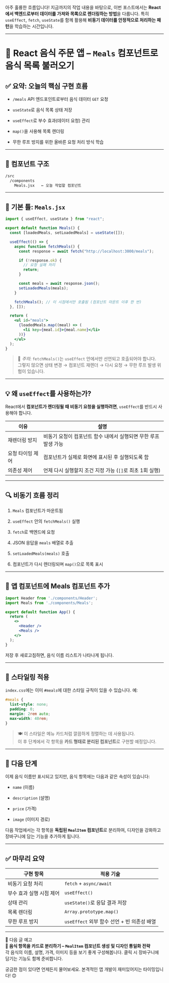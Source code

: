 아주 훌륭한 흐름입니다! 지금까지의 작업 내용을 바탕으로, 이번 포스트에서는 **React에서 백엔드로부터 데이터를 가져와 목록으로 렌더링하는 방법**을 다룹니다. 특히 `useEffect`, `fetch`, `useState`를 함께 활용해 **비동기 데이터를 안정적으로 처리하는 패턴**을 학습하는 시간입니다.

---

# 🍱 React 음식 주문 앱 – `Meals` 컴포넌트로 음식 목록 불러오기

## ✅ 요약: 오늘의 핵심 구현 흐름

- `/meals` API 엔드포인트로부터 음식 데이터 `GET` 요청
    
- `useState`로 음식 목록 상태 저장
    
- `useEffect`로 부수 효과(데이터 요청) 관리
    
- `map()`을 사용해 목록 렌더링
    
- 무한 루프 방지를 위한 올바른 요청 처리 방식 학습
    

---

## 📁 컴포넌트 구조

```bash
/src
  /components
    Meals.jsx   ← 오늘 작업할 컴포넌트
```

---

## 🧱 기본 틀: `Meals.jsx`

```jsx
import { useEffect, useState } from "react";

export default function Meals() {
  const [loadedMeals, setLoadedMeals] = useState([]);

  useEffect(() => {
    async function fetchMeals() {
      const response = await fetch("http://localhost:3000/meals");

      if (!response.ok) {
        // 요청 실패 처리
        return;
      }

      const meals = await response.json();
      setLoadedMeals(meals);
    }

    fetchMeals(); // 이 시점에서만 호출됨 (컴포넌트 마운트 이후 한 번)
  }, []);

  return (
    <ul id="meals">
      {loadedMeals.map((meal) => (
        <li key={meal.id}>{meal.name}</li>
      ))}
    </ul>
  );
}
```

> 📌 _주의_: `fetchMeals()`는 `useEffect` 안에서만 선언되고 호출되어야 합니다.  
> 그렇지 않으면 상태 변경 → 컴포넌트 재렌더 → 다시 요청 → 무한 루프 발생 위험이 있습니다.

---

## 💡 왜 `useEffect`를 사용하는가?

React에서 **컴포넌트가 렌더링될 때 비동기 요청을 실행하려면**, `useEffect`를 반드시 사용해야 합니다.

|이유|설명|
|---|---|
|재렌더링 방지|비동기 요청이 컴포넌트 함수 내에서 실행되면 무한 루프 발생 가능|
|요청 타이밍 제어|컴포넌트가 실제로 화면에 표시된 후 실행되도록 함|
|의존성 제어|언제 다시 실행할지 조건 지정 가능 (`[]`로 최초 1회 실행)|

---

## 🔍 비동기 흐름 정리

1. `Meals` 컴포넌트가 마운트됨
    
2. `useEffect` 안의 `fetchMeals()` 실행
    
3. `fetch`로 백엔드에 요청
    
4. JSON 응답을 `meals` 배열로 추출
    
5. `setLoadedMeals(meals)` 호출
    
6. 컴포넌트가 다시 렌더링되며 `map()`으로 목록 표시
    

---

## 🧪 앱 컴포넌트에 Meals 컴포넌트 추가

```jsx
import Header from './components/Header';
import Meals from './components/Meals';

export default function App() {
  return (
    <>
      <Header />
      <Meals />
    </>
  );
}
```

저장 후 새로고침하면, 음식 이름 리스트가 나타나게 됩니다.

---

## 🎨 스타일링 적용

`index.css`에는 이미 `#meals`에 대한 스타일 규칙이 있을 수 있습니다. 예:

```css
#meals {
  list-style: none;
  padding: 0;
  margin: 2rem auto;
  max-width: 40rem;
}
```

> 🍽️ 이 스타일은 메뉴 카드처럼 깔끔하게 정렬하는 데 사용됩니다.  
> 이 후 단계에서 각 항목을 **카드 형태로 분리된 컴포넌트**로 구현할 예정입니다.

---

## 🔄 다음 단계

이제 음식 이름만 표시되고 있지만, 음식 항목에는 다음과 같은 속성이 있습니다:

- `name` (이름)
    
- `description` (설명)
    
- `price` (가격)
    
- `image` (이미지 경로)
    

다음 작업에서는 각 항목을 **독립된 `MealItem` 컴포넌트**로 분리하여, 디자인을 강화하고 장바구니에 담는 기능을 추가하게 됩니다.

---

## ✅ 마무리 요약

|구현 항목|적용 기술|
|---|---|
|비동기 요청 처리|`fetch` + `async/await`|
|부수 효과 실행 시점 제어|`useEffect()`|
|상태 관리|`useState()`로 응답 결과 저장|
|목록 렌더링|`Array.prototype.map()`|
|무한 루프 방지|`useEffect` 외부 함수 선언 + 빈 의존성 배열|

---

📌 다음 글 예고  
**🍔 음식 항목을 카드로 분리하기 – `MealItem` 컴포넌트 생성 및 디자인 통일화 전략**  
각 음식의 이름, 설명, 가격, 이미지 등을 보기 좋게 구성해봅니다. 클릭 시 장바구니에 담기는 기능도 함께 준비합니다.

궁금한 점이 있다면 언제든지 물어보세요. 본격적인 앱 개발이 재미있어지는 타이밍입니다! 😊